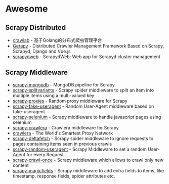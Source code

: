 # Awesome

## Scrapy Distributed

* [crawlab](https://github.com/crawlab-team/crawlab) - 基于Golang的分布式爬虫管理平台
* [Gerapy](https://github.com/Gerapy/Gerapy) - Distributed Crawler Management Framework Based on Scrapy, Scrapyd, Django and Vue.js
* [scrapydweb](https://github.com/my8100/scrapydweb) - ScrapydWeb: Web app for Scrapyd cluster management

## Scrapy Middleware

* [scrapy-mongodb](https://github.com/sebdah/scrapy-mongodb) - MongoDB pipeline for Scrapy
* [scrapy-splitvariants](https://github.com/scrapy-plugins/scrapy-splitvariants) - Scrapy spider middleware to split an item into multiple items using a multi-valued key
* [scrapy-proxies](https://github.com/aivarsk/scrapy-proxies) - Random proxy middleware for Scrapy
* [scrapy-fake-useragent](https://github.com/alecxe/scrapy-fake-useragent) - Random User-Agent middleware based on fake-useragent
* [scrapy-selenium](https://github.com/clemfromspace/scrapy-selenium) - Scrapy middleware to handle javascript pages using selenium
* [scrapy-crawlera](https://github.com/scrapy-plugins/scrapy-crawlera) - Crawlera middleware for Scrapy
* [crawlera](https://scrapinghub.com/crawlera) - The World's Smartest Proxy Network
* [scrapy-deltafetch](https://github.com/scrapy-plugins/scrapy-deltafetch) - Scrapy spider middleware to ignore requests to pages containing items seen in previous crawls
* [scrapy-random-useragent](https://github.com/cnu/scrapy-random-useragent) - Scrapy Middleware to set a random User-Agent for every Request.
* [scrapy-crawl-once](https://github.com/TeamHG-Memex/scrapy-crawl-once) - Scrapy middleware which allows to crawl only new content
* [scrapy-magicfields](https://github.com/scrapy-plugins/scrapy-magicfields) - Scrapy middleware to add extra fields to items, like timestamp, response fields, spider attributes etc.
